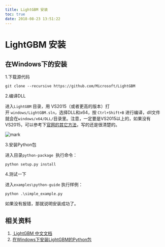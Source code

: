 ```yaml
---
title: LightGBM 安装
toc: true
date: 2018-08-23 13:51:22
---
```

# LightGBM 安装


## 在Windows下的安装


1.下载源代码

```
git clone --recursive https://github.com/Microsoft/LightGBM
```

2.编译DLL

进入`LightGBM` 目录，用 VS2015（或者更高的版本）打开 `windows/LightGBM.sln`，选择DLL和x64，按 `Ctrl+Shift+B` 进行编译，dll文件就会在`windows/x64/DLL/`目录里。注意，一定要是VS2015以上的，如果没有VS2015，可以参考下[官网的其它方法](http://lightgbm.apachecn.org/cn/latest/Installation-Guide.html)，写的还是很清楚的。

![mark](http://images.iterate.site/blog/image/180729/cLIi3FLFIf.png?imageslim)

3.安装Python包

进入目录`python-package`  执行命令：


```
python setup.py install
```


4.测试一下

进入`examples\python-guide` 执行样例：


```
python .\simple_example.py
```

如果没有报错，那就说明安装成功了。





## 相关资料

1. [ LightGBM 中文文档](http://lightgbm.apachecn.org/cn/latest/index.html)
2. [在Windows下安装LightGBM的Python包](https://blog.csdn.net/jiaqiangbandongg/article/details/53814663)

